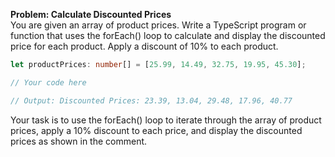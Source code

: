 **Problem: Calculate Discounted Prices**<br>
You are given an array of product prices. Write a TypeScript program or function that uses the forEach() loop to calculate and display the discounted price for each product. Apply a discount of 10% to each product.
```ts
let productPrices: number[] = [25.99, 14.49, 32.75, 19.95, 45.30];

// Your code here

// Output: Discounted Prices: 23.39, 13.04, 29.48, 17.96, 40.77
```
Your task is to use the forEach() loop to iterate through the array of product prices, apply a 10% discount to each price, and display the discounted prices as shown in the comment.

